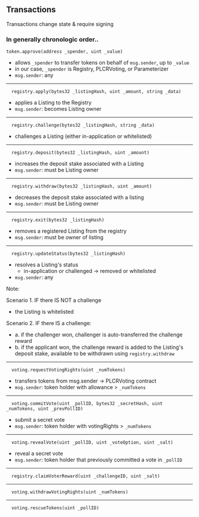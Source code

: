 ## Transactions

Transactions change state & require signing

### In generally chronologic order..

```
token.approve(address _spender, uint _value)
```

* allows `_spender` to transfer tokens on behalf of `msg.sender`, up to `_value`
* in our case, `_spender` is Registry, PLCRVoting, or Parameterizer
* `msg.sender`: any

---

```
  registry.apply(bytes32 _listingHash, uint _amount, string _data)
```

* applies a Listing to the Registry
* `msg.sender`: becomes Listing owner

---

```
  registry.challenge(bytes32 _listingHash, string _data)
```

* challenges a Listing (either in-application or whitelisted)

---

```
  registry.deposit(bytes32 _listingHash, uint _amount)
```

* increases the deposit stake associated with a Listing
* `msg.sender`: must be Listing owner

---

```
  registry.withdraw(bytes32 _listingHash, uint _amount)
```

* decreases the deposit stake associated with a listing
* `msg.sender`: must be Listing owner

---

```
  registry.exit(bytes32 _listingHash)
```

* removes a registered Listing from the registry
* `msg.sender`: must be owner of listing

---

```
  registry.updateStatus(bytes32 _listingHash)
```

* resolves a Listing's status
  * in-application or challenged -> removed or whitelisted
* `msg.sender`: any

Note:

Scenario 1. IF there IS NOT a challenge

* the Listing is whitelisted

Scenario 2. IF there IS a challenge:

* a. if the challenger won, challenger is auto-transferred the challenge reward
* b. if the applicant won, the challenge reward is added to the Listing's deposit stake, available to be withdrawn using `registry.withdraw`

---

```
  voting.requestVotingRights(uint _numTokens)
```

* transfers tokens from msg.sender -> PLCRVoting contract
* `msg.sender`: token holder with allowance > `_numTokens`

---

```
  voting.commitVote(uint _pollID, bytes32 _secretHash, uint _numTokens, uint _prevPollID)
```

* submit a secret vote
* `msg.sender`: token holder with votingRights > `_numTokens`

---

```
  voting.revealVote(uint _pollID, uint _voteOption, uint _salt)
```

* reveal a secret vote
* `msg.sender`: token holder that previously committed a vote in `_pollID`

---

```
  registry.claimVoterReward(uint _challengeID, uint _salt)
```

---

```
  voting.withdrawVotingRights(uint _numTokens)
```

---

```
  voting.rescueTokens(uint _pollID)
```
